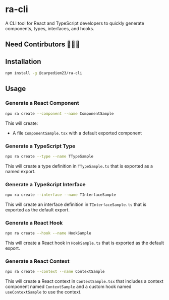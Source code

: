# ra-cli

A CLI tool for React and TypeScript developers to quickly generate components, types, interfaces, and hooks.

## Need Contirbutors 📢📢📢

## Installation

```bash
npm install -g @carpediem23/ra-cli
```

## Usage

### Generate a React Component

```bash
npx ra create --component --name ComponentSample
```

This will create:
- A file `ComponentSample.tsx` with a default exported component

### Generate a TypeScript Type

```bash
npx ra create --type --name TTypeSample
```

This will create a type definition in `TTypeSample.ts` that is exported as a named export.

### Generate a TypeScript Interface

```bash
npx ra create --interface --name TInterfaceSample
```

This will create an interface definition in `TInterfaceSample.ts` that is exported as the default export.

### Generate a React Hook

```bash
npx ra create --hook --name HookSample
```

This will create a React hook in `HookSample.ts` that is exported as the default export.

### Generate a React Context

```bash
npx ra create --context --name ContextSample
```

This will create a React context in `ContextSample.tsx` that includes a context component named `ContextSample` and a custom hook named `useContextSample` to use the context.